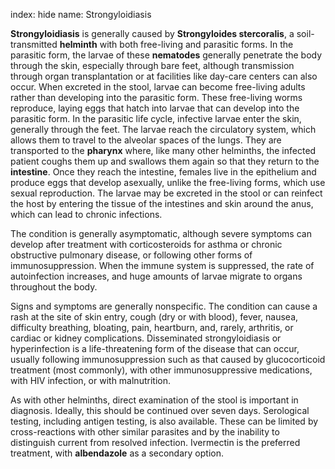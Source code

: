 index: hide
name: Strongyloidiasis

 **Strongyloidiasis** is generally caused by  **Strongyloides stercoralis**, a soil-transmitted  **helminth** with both free-living and parasitic forms. In the parasitic form, the larvae of these  **nematodes** generally penetrate the body through the skin, especially through bare feet, although transmission through organ transplantation or at facilities like day-care centers can also occur. When excreted in the stool, larvae can become free-living adults rather than developing into the parasitic form. These free-living worms reproduce, laying eggs that hatch into larvae that can develop into the parasitic form. In the parasitic life cycle, infective larvae enter the skin, generally through the feet. The larvae reach the circulatory system, which allows them to travel to the alveolar spaces of the lungs. They are transported to the  **pharynx** where, like many other helminths, the infected patient coughs them up and swallows them again so that they return to the  **intestine**. Once they reach the intestine, females live in the epithelium and produce eggs that develop asexually, unlike the free-living forms, which use sexual reproduction. The larvae may be excreted in the stool or can reinfect the host by entering the tissue of the intestines and skin around the anus, which can lead to chronic infections.

The condition is generally asymptomatic, although severe symptoms can develop after treatment with corticosteroids for asthma or chronic obstructive pulmonary disease, or following other forms of immunosuppression. When the immune system is suppressed, the rate of autoinfection increases, and huge amounts of larvae migrate to organs throughout the body.

Signs and symptoms are generally nonspecific. The condition can cause a rash at the site of skin entry, cough (dry or with blood), fever, nausea, difficulty breathing, bloating, pain, heartburn, and, rarely, arthritis, or cardiac or kidney complications. Disseminated strongyloidiasis or hyperinfection is a life-threatening form of the disease that can occur, usually following immunosuppression such as that caused by glucocorticoid treatment (most commonly), with other immunosuppressive medications, with HIV infection, or with malnutrition.

As with other helminths, direct examination of the stool is important in diagnosis. Ideally, this should be continued over seven days. Serological testing, including antigen testing, is also available. These can be limited by cross-reactions with other similar parasites and by the inability to distinguish current from resolved infection. Ivermectin is the preferred treatment, with  **albendazole** as a secondary option.
